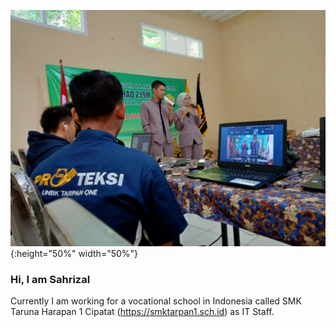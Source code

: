 ![Sahrizal's profile picture](https://github.com/sahrizalaf/sahrizalaf/blob/master/profile_pict.jpg){:height="50%" width="50%"}

### Hi, I am Sahrizal
Currently I am working for a vocational school in Indonesia called SMK Taruna Harapan 1 Cipatat (https://smktarpan1.sch.id) as IT Staff.

